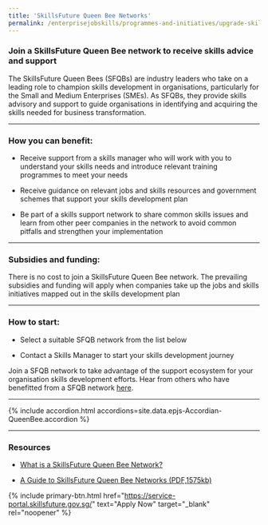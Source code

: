 ```yaml
---
title: 'SkillsFuture Queen Bee Networks'
permalink: /enterprisejobskills/programmes-and-initiatives/upgrade-skills/skillsfuture-queen-bee-networks/
---
```


### Join a SkillsFuture Queen Bee network to receive skills advice and support

The SkillsFuture Queen Bees (SFQBs) are industry leaders who take on a leading role to champion skills development in organisations, particularly for the Small and Medium Enterprises (SMEs). As SFQBs, they provide skills advisory and support to guide organisations in identifying and acquiring the skills needed for business transformation.

---

### How you can benefit:

- Receive support from a skills manager who will work with you to understand your skills needs and introduce relevant training programmes to meet your needs

- Receive guidance on relevant jobs and skills resources and government schemes that support your skills development plan

- Be part of a skills support network to share common skills issues and learn from other peer companies in the network to avoid common pitfalls and strengthen your implementation

---

### Subsidies and funding:

There is no cost to join a SkillsFuture Queen Bee network. The prevailing subsidies and funding will apply when companies take up the jobs and skills initiatives mapped out in the skills development plan

---

### How to start:

- Select a suitable SFQB network from the list below

- Contact a Skills Manager to start your skills development journey

Join a SFQB network to take advantage of the support ecosystem for your organisation skills development efforts.
Hear from others who have benefitted from a SFQB network <a href="https://go.gov.sg/epjs-sfqb-video" target="_blank" rel="noopener">here</a>.

---

{% include accordion.html accordions=site.data.epjs-Accordian-QueenBee.accordion %}

---

### Resources

- <a href="https://go.gov.sg/epjs-sfqb-video" target="_blank" rel="noopener">What is a SkillsFuture Queen Bee Network?</a>

- <a href="/images/epjs/programmes-and-initiatives/upgrade-skills/SSG_SFQB_Infographic%202022.pdf" target="_blank" rel="noopener">A Guide to SkillsFuture Queen Bee Networks (PDF,1575kb)</a>

{% include primary-btn.html href="https://service-portal.skillsfuture.gov.sg/" text="Apply Now" target="_blank" rel="noopener" %}

<script src="/jquery/resize-tables.js"></script>
